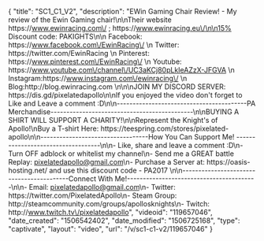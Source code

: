 {
    "title": "SC1_C1_V2",
    "description": "EWin Gaming Chair Review! - My review of the Ewin Gaming chair!\n\nTheir website  https:\/\/www.ewinracing.com\/ ; https:\/\/www.ewinracing.eu\/\n\n15% Discount code: PAKIGHTS\n\n          Facebook:  https:\/\/www.facebook.com\/EwinRacing\/  \n          Twitter:   https:\/\/twitter.com\/EwinRacing \n          Pinterest: https:\/\/www.pinterest.com\/EwinRacing\/ \n          Youtube:  https:\/\/www.youtube.com\/channel\/UC3aKCj80pLkIeAZzX-JFGVA \n          Instagram:https:\/\/www.instagram.com\/ewinracing\/ \n         Blog:http:\/\/blog.ewinracing.com \n\n\nJOIN MY DISCORD SERVER: https:\/\/dis.gd\/pixelatedapollo\n\nIf you enjoyed the video don't forget to Like and Leave a comment :D\n\n-----------------------------------------PA Merchandise---------------------------------------------\n\nBUYING A SHIRT WILL SUPPORT A CHARITY!\n\nRepresent the Knight's of Apollo!\nBuy a T-shirt Here: https:\/\/teespring.com\/stores\/pixelated-apollo\n\n----------------------------------How You Can Support Me! -----------------------------------\n\n- Like, share and leave a comment :D\n- Turn OFF adblock or whitelist my channel\n- Send me a GREAT battle Replay: pixelatedapollo@gmail.com\n- Purchase a Server at: https:\/\/oasis-hosting.net\/ and use this discount code - PA2017 \n\n------------------------------------------Connect With Me!-----------------------------------------\n\n- Email: pixelatedapollo@gmail.com\n- Twitter: https:\/\/twitter.com\/PixelatedApollo\n- Steam Group:  http:\/\/steamcommunity.com\/groups\/apollosknights\n- Twitch: http:\/\/www.twitch.tv\/pixelatedapollo",
    "videoid": "119657046",
    "date_created": "1506542402",
    "date_modified": "1506725168",
    "type": "captivate",
    "layout": "video",
    "url": "\/v\/sc1-c1-v2\/119657046"
}